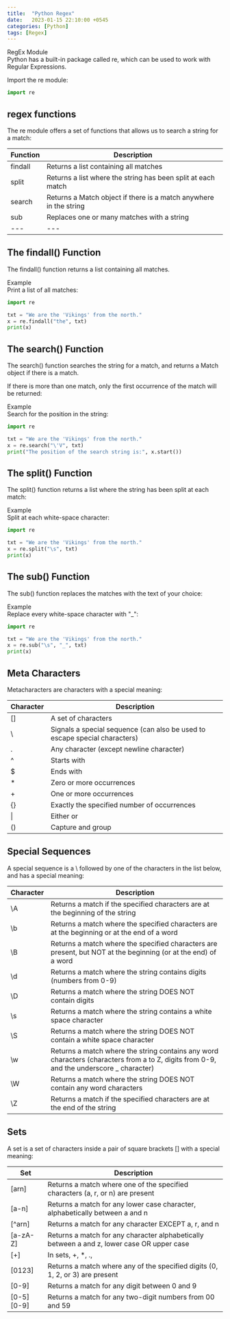 ```yaml
---
title:  "Python Regex"
date:   2023-01-15 22:10:00 +0545
categories: [Python]
tags: [Regex]
---
```


RegEx Module  
Python has a built-in package called re, which can be used to work with Regular Expressions.

Import the re module:

```python
import re
```

## regex functions

The re module offers a set of functions that allows us to search a string for a match:

Function | Description
--- | ---
findall | Returns a list containing all matches
split | Returns a list where the string has been split at each match
search | Returns a Match object if there is a match anywhere in the string
sub | Replaces one or many matches with a string
--- | ---

## The findall() Function

The findall() function returns a list containing all matches.

Example  
Print a list of all matches:

```python
import re

txt = "We are the 'Vikings' from the north."
x = re.findall("the", txt)
print(x)
```

## The search() Function

The search() function searches the string for a match, and returns a Match object if there is a match.

If there is more than one match, only the first occurrence of the match will be returned:

Example  
Search for the position in the string:

```python
import re

txt = "We are the 'Vikings' from the north."
x = re.search("\'V", txt)
print("The position of the search string is:", x.start())
```

## The split() Function

The split() function returns a list where the string has been split at each match:

Example  
Split at each white-space character:

```python
import re

txt = "We are the 'Vikings' from the north."
x = re.split("\s", txt)
print(x)
```

## The sub() Function

The sub() function replaces the matches with the text of your choice:

Example  
Replace every white-space character with "_":

```python
import re

txt = "We are the 'Vikings' from the north."
x = re.sub("\s", "_", txt)
print(x)
```

## Meta Characters

Metacharacters are characters with a special meaning:

Character | Description
--- | ---
[] | A set of characters
\ | Signals a special sequence (can also be used to escape special characters)
. | Any character (except newline character)
^ | Starts with
$ | Ends with
\* | Zero or more occurrences
\+ | One or more occurrences
{} | Exactly the specified number of occurrences
\| | Either or
() | Capture and group

## Special Sequences

A special sequence is a \ followed by one of the characters in the list below, and has a special meaning:

Character | Description
--- | ---
\A | Returns a match if the specified characters are at the beginning of the string
\b | Returns a match where the specified characters are at the beginning or at the end of a word
\B | Returns a match where the specified characters are present, but NOT at the beginning (or at the end) of a word
\d | Returns a match where the string contains digits (numbers from 0-9)
\D | Returns a match where the string DOES NOT contain digits
\s | Returns a match where the string contains a white space character
\S | Returns a match where the string DOES NOT contain a white space character
\w | Returns a match where the string contains any word characters (characters from a to Z, digits from 0-9, and the underscore _ character)
\W | Returns a match where the string DOES NOT contain any word characters
\Z | Returns a match if the specified characters are at the end of the string

## Sets

A set is a set of characters inside a pair of square brackets [] with a special meaning:

Set | Description
--- | ---
[arn] | Returns a match where one of the specified characters (a, r, or n) are present
[a-n] | Returns a match for any lower case character, alphabetically between a and n
[^arn] | Returns a match for any character EXCEPT a, r, and n
[a-zA-Z] | Returns a match for any character alphabetically between a and z, lower case OR upper case
[+] | In sets, +, *, ., |, (), $,{} has no special meaning, so [+] means: return a match for any + character in the string
[0123] | Returns a match where any of the specified digits (0, 1, 2, or 3) are present
[0-9] | Returns a match for any digit between 0 and 9
\[0-5][0-9] | Returns a match for any two-digit numbers from 00 and 59
